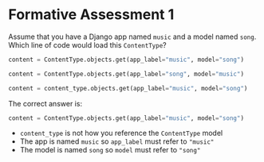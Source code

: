 # Formative Assessment 1

Assume that you have a Django app named `music` and a model named `song`. Which line of code would load this `ContentType`?

```python
content = ContentType.objects.get(app_label="music", model="song")
```

```python
content = ContentType.objects.get(app_label="song", model="music")
```

```python
content = content_type.objects.get(app_label="music", model="song")
```


The correct answer is:

```python
content = ContentType.objects.get(app_label="music", model="song")
```

* `content_type` is not how you reference the `ContentType` model
* The app is named `music` so `app_label` must refer to `"music"`
* The model is named `song` so `model` must refer to `"song"`
